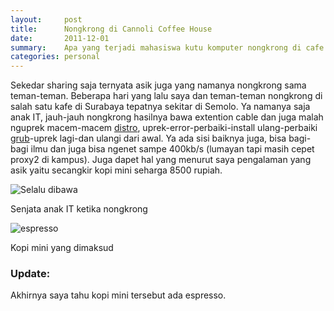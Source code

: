 ```yaml
---
layout:     post
title:      Nongkrong di Cannoli Coffee House
date:       2011-12-01
summary:    Apa yang terjadi mahasiswa kutu komputer nongkrong di cafe
categories: personal
---
```


Sekedar sharing saja ternyata asik juga yang namanya nongkrong sama teman-teman. Beberapa hari yang lalu saya dan teman-teman nongkrong di salah satu kafe di Surabaya tepatnya sekitar di Semolo. Ya namanya saja anak IT, jauh-jauh nongkrong hasilnya bawa extention cable dan juga malah nguprek macem-macem [distro](http://id.wikipedia.org/wiki/Distribusi_Linux), uprek-error-perbaiki-install ulang-perbaiki [grub](http://en.wikipedia.org/wiki/GNU_GRUB)-uprek lagi-dan ulangi dari awal. Ya ada sisi baiknya juga, bisa bagi-bagi ilmu dan juga bisa ngenet sampe 400kb/s (lumayan tapi masih cepet proxy2 di kampus). Juga dapet hal yang menurut saya pengalaman yang asik yaitu secangkir kopi mini seharga 8500 rupiah.

![Selalu dibawa](http://sapikuda.com/images/posts/2011-12-01-nongkrong-di-cannoli-coffee-house/kopi%20(2).jpg)

Senjata anak IT ketika nongkrong

![espresso](http://sapikuda.com/images/posts/2011-12-01-nongkrong-di-cannoli-coffee-house/kopi%20(1).jpg)

Kopi mini yang dimaksud


### Update:

Akhirnya saya tahu kopi mini tersebut ada espresso.